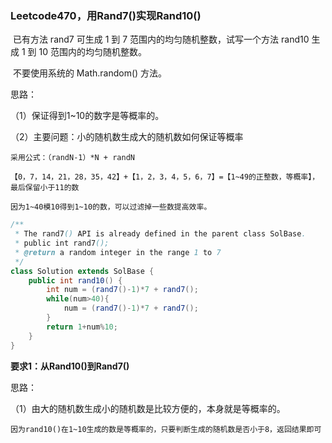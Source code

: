 ### Leetcode470，用Rand7()实现Rand10()

​		已有方法 rand7 可生成 1 到 7 范围内的均匀随机整数，试写一个方法 rand10 生成 1 到 10 范围内的均匀随机整数。

​		不要使用系统的 Math.random() 方法。

思路：

（1）保证得到1~10的数字是等概率的。

（2）主要问题：小的随机数生成大的随机数如何保证等概率

```
采用公式：（randN-1）*N + randN

【0，7，14，21，28，35，42】+【1，2，3，4，5，6，7】=【1~49的正整数，等概率】，最后保留小于11的数

因为1~40模10得到1~10的数，可以过滤掉一些数提高效率。
```



```java
/**
 * The rand7() API is already defined in the parent class SolBase.
 * public int rand7();
 * @return a random integer in the range 1 to 7
 */
class Solution extends SolBase {
    public int rand10() {
        int num = (rand7()-1)*7 + rand7();
        while(num>40){
            num = (rand7()-1)*7 + rand7();
        }
        return 1+num%10;
    }
}
```







**要求1：从Rand10()到Rand7()**

思路：

（1）由大的随机数生成小的随机数是比较方便的，本身就是等概率的。

```
因为rand10()在1~10生成的数是等概率的，只要判断生成的随机数是否小于8，返回结果即可
```




